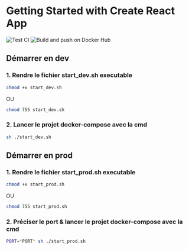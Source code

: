 # Getting Started with Create React App

![Test CI](https://github.com/213OGD/213OGD-React/workflows/Test%20CI/badge.svg?branch=dev)
![Build and push on Docker Hub](https://github.com/213OGD/213OGD-React/workflows/Build%20and%20push%20on%20Docker%20Hub/badge.svg?branch=dev)

## Démarrer en dev

### 1. Rendre le fichier start_dev.sh executable

```sh 
chmod +x start_dev.sh
```
OU
```sh 
chmod 755 start_dev.sh
``` 

### 2. Lancer le projet docker-compose avec la cmd

```sh
sh ./start_dev.sh
```

## Démarrer en prod

### 1. Rendre le fichier start_prod.sh executable

```sh 
chmod +x start_prod.sh
```
OU
```sh 
chmod 755 start_prod.sh
``` 

### 2. Préciser le port & lancer le projet docker-compose avec la cmd

```sh
PORT=*PORT* sh ./start_prod.sh
```
